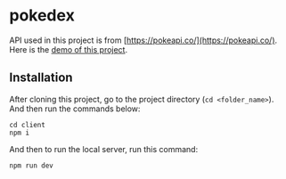 # pokedex

API used in this project is from [https://pokeapi.co/](https://pokeapi.co/).  
Here is the [demo of this project](https://pokenaon-11ae5.web.app/).

## Installation

After cloning this project, go to the project directory (`cd <folder_name>`). And then run the commands below:

```
cd client
npm i
```

And then to run the local server, run this command:

```
npm run dev
```
